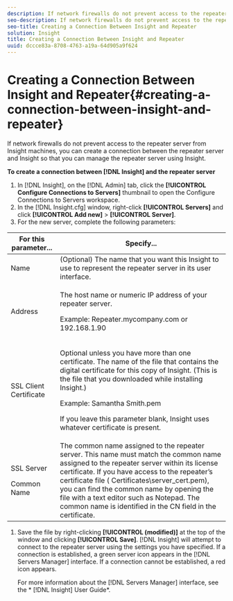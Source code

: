 ```yaml
---
description: If network firewalls do not prevent access to the repeater server from Insight machines, you can create a connection between the repeater server and Insight so that you can manage the repeater server using Insight.
seo-description: If network firewalls do not prevent access to the repeater server from Insight machines, you can create a connection between the repeater server and Insight so that you can manage the repeater server using Insight.
seo-title: Creating a Connection Between Insight and Repeater
solution: Insight
title: Creating a Connection Between Insight and Repeater
uuid: dccce83a-8708-4763-a19a-64d905a9f624
---
```


# Creating a Connection Between Insight and Repeater{#creating-a-connection-between-insight-and-repeater}

If network firewalls do not prevent access to the repeater server from Insight machines, you can create a connection between the repeater server and Insight so that you can manage the repeater server using Insight.

 **To create a connection between [!DNL Insight] and the repeater server** 

1. In [!DNL Insight], on the [!DNL Admin] tab, click the **[!UICONTROL Configure Connections to Servers]** thumbnail to open the Configure Connections to Servers workspace.
1. In the [!DNL Insight.cfg] window, right-click **[!UICONTROL Servers]** and click **[!UICONTROL Add new]** > **[!UICONTROL Server]**.
1. For the new server, complete the following parameters:

<table id="table_DD79587255134B5A888A0F57CF10E5B0"> 
 <thead> 
  <tr> 
   <th colname="col1" class="entry"> For this parameter... </th> 
   <th colname="col2" class="entry"> Specify... </th> 
  </tr> 
 </thead>
 <tbody> 
  <tr> 
   <td colname="col1"> Name </td> 
   <td colname="col2">(Optional) The name that you want this <span class="keyword"> Insight</span> to use to represent the repeater server in its user interface. </td> 
  </tr> 
  <tr> 
   <td colname="col1"> Address </td> 
   <td colname="col2"> <p>The host name or numeric IP address of your repeater server. </p> <p>Example: <span class="filepath"> Repeater.mycompany.com</span> or 192.168.1.90 </p> </td> 
  </tr> 
  <tr> 
   <td colname="col1"> SSL Client Certificate </td> 
   <td colname="col2"> <p>Optional unless you have more than one certificate. The name of the file that contains the digital certificate for this copy of <span class="keyword"> Insight</span>. (This is the file that you downloaded while installing <span class="keyword"> Insight</span>.) </p> <p>Example: <span class="filepath"> Samantha Smith.pem</span></p> <p>If you leave this parameter blank, <span class="keyword"> Insight</span> uses whatever certificate is present. </p> </td> 
  </tr> 
  <tr> 
   <td colname="col1"> <p>SSL Server </p> <p>Common Name </p> </td> 
   <td colname="col2">The common name assigned to the repeater server. This name must match the common name assigned to the repeater server within its license certificate. If you have access to the repeater’s certificate file (<span class="filepath"> Certificates\server_cert.pem</span>), you can find the common name by opening the file with a text editor such as Notepad. The common name is identified in the CN field in the certificate. </td> 
  </tr> 
 </tbody> 
</table>

1. Save the file by right-clicking **[!UICONTROL (modified)]** at the top of the window and clicking **[!UICONTROL Save]**. [!DNL Insight] will attempt to connect to the repeater server using the settings you have specified. If a connection is established, a green server icon appears in the [!DNL Servers Manager] interface. If a connection cannot be established, a red icon appears.

   For more information about the [!DNL Servers Manager] interface, see the * [!DNL Insight] User Guide*. 

